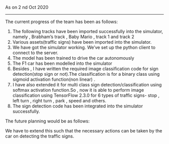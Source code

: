As on 2 nd Oct 2020
____________________________________

The current progress of the team has been as follows:
1)	The following tracks have been imported successfully into the simulator, namely , Brabham’s track , Baby Mario , track 1 and track 2 
2)	Various assets(traffic signs) have been imported into the simulator.
3)	 We have got the simulator working. We’ve set up the python client to connect to the server.
4)	The model has been trained to drive the car autonomously
5)	The F1 car has been modelled into the simulator
6)	Besides , I have written the required image classification code for sign detection(stop sign or not).The classification is for a binary class using sigmoid activation function(non linear) . 
7)	I have also extended it for multi class sign detection/classification using softmax activation function.So , now it is able to perform image classification using TensorFlow 2.3.0 for 6 types of traffic signs- stop , left turn , right turn , park , speed and others. 
8)	The sign detection code has been integrated into the simulator successfully.

The future planning would be as follows: 

We have to extend this such that the necessary actions can be taken by the car on detecting the traffic signs.